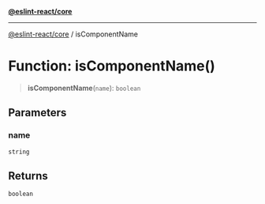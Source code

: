 [**@eslint-react/core**](../README.md)

***

[@eslint-react/core](../README.md) / isComponentName

# Function: isComponentName()

> **isComponentName**(`name`): `boolean`

## Parameters

### name

`string`

## Returns

`boolean`
